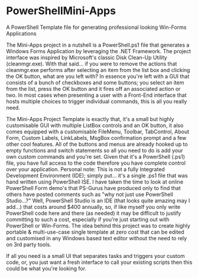 # PowerShellMini-Apps
A PowerShell Template file for generating professional looking Win-Forms Applications

The Mini-Apps project in a nutshell is a PowerShell.ps1 file that generates a Windows Forms Application by leveraging the .NET Framework.
The project interface was inspired by Microsoft's classic Disk Clean-Up Utility (cleanmgr.exe).
With that said... if you were to remove the actions that cleanmgr.exe performs after selecting an item from the list box and clicking the OK button, what are you left with?
In essence you're left with a GUI that consists of a bunch of checkboxes and some buttons; you select an item from the list, press the OK button and it fires off an associated action or two.
In most cases when presenting a user with a Front-End interface that hosts multiple choices to trigger individual commands, this is all you really need.

The Mini-Apps Project Template is exactly that, it's a small but highly customisable GUI with multiple ListBox controls and an OK button, it also comes equipped with a customisable FileMenu, Toolbar, TabControl, About Form, Custom Labels, LinkLabels, MsgBox confirmation prompt and a few other cool features.
All of the buttons and menus are already hooked up to empty functions and switch statements so all you need to do is add your own custom commands and you're set.
Given that it's a PowerShell (.ps1) file, you have full access to the code therefore you have complete control over your application.
Personal note:
This is not a fully Integrated Development Environment (IDE); simply put... it's a single .ps1 file that was hand written using PowerShell ISE.
I have taken the time to look at online PowerShell Form demo's that PS-Gurus have produced only to find that others have posted comments such as "why not just use PowerShell Studio...?"
Well, PowerShell Studio is an IDE (that looks quite amazing may I add...) that costs around $400 annually, so, if like myself you only write PowerShell code here and there (as needed) it may be difficult to justify committing to such a cost, especially if you're just starting out with PowerShell or Win-Forms.
The idea behind this project was to create highly portable & multi-use-case single template at zero cost that can be edited and customised in any Windows based text editor without the need to rely on 3rd party tools.

If all you need is a small UI that separates tasks and triggers your custom code, or, you just want a fresh interface to call your existing scripts then this could be what you're looking for.
